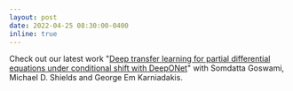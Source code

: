 ```yaml
---
layout: post
date: 2022-04-25 08:30:00-0400
inline: true
---
```


Check out our latest work "[Deep transfer learning for partial differential equations under conditional shift with DeepONet](https://arxiv.org/abs/2204.09810)" with
Somdatta Goswami, Michael D. Shields and George Em Karniadakis.
